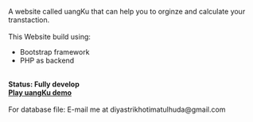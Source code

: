 A website called uangKu that can help you to orginze and calculate your transtaction.
<br><br>
This Website build using:
- Bootstrap framework
- PHP as backend
<br>
<strong>Status: Fully develop </strong>
<br>
<strong><a href="https://youtu.be/PNYypx7kt-s">Play uangKu demo</a></strong>
<br><br>
For database file: E-mail me at diyastrikhotimatulhuda@gmail.com
